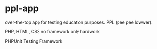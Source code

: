 # ppl-app
 over-the-top app for testing education purposes. PPL (pee pee lowwer).

 PHP, HTML, CSS
 no framework
 only hardwork

 PHPUnit Testing Framework